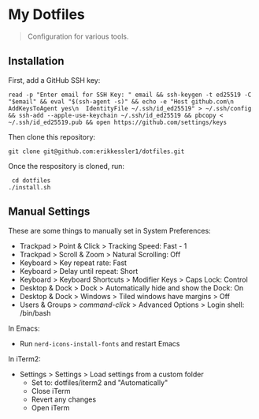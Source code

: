 # My Dotfiles

> Configuration for various tools.

## Installation

First, add a GitHub SSH key:

    read -p "Enter email for SSH Key: " email && ssh-keygen -t ed25519 -C "$email" && eval "$(ssh-agent -s)" && echo -e "Host github.com\n  AddKeysToAgent yes\n  IdentityFile ~/.ssh/id_ed25519" > ~/.ssh/config && ssh-add --apple-use-keychain ~/.ssh/id_ed25519 && pbcopy < ~/.ssh/id_ed25519.pub && open https://github.com/settings/keys

Then clone this repository:

    git clone git@github.com:erikkessler1/dotfiles.git

Once the respository is cloned, run:

     cd dotfiles
    ./install.sh

## Manual Settings

These are some things to manually set in System Preferences:

- Trackpad > Point & Click > Tracking Speed: Fast - 1
- Trackpad > Scroll & Zoom > Natural Scrolling: Off
- Keyboard > Key repeat rate: Fast
- Keyboard > Delay until repeat: Short
- Keyboard > Keyboard Shortcuts > Modifier Keys > Caps Lock: Control
- Desktop & Dock > Dock > Automatically hide and show the Dock: On
- Desktop & Dock > Windows > Tiled windows have margins > Off
- Users & Groups > *command-click* > Advanced Options > Login shell: /bin/bash

In Emacs:

- Run `nerd-icons-install-fonts` and restart Emacs

In iTerm2:

- Settings > Settings > Load settings from a custom folder
  - Set to: dotfiles/iterm2 and "Automatically"
  - Close iTerm
  - Revert any changes
  - Open iTerm
